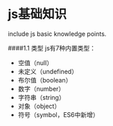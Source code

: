 # js基础知识
include js basic knowledge points.

####1.1 类型
js有7种内置类型：
- 空值（null）
- 未定义（undefined）
- 布尔值（boolean）
- 数字（number）
- 字符串（string）
- 对象（object）
- 符号（symbol，ES6中新增）

